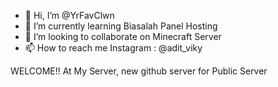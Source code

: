 - 👋 Hi, I’m @YrFavClwn
- 🌱 I’m currently learning Biasalah Panel Hosting
- 💞️ I’m looking to collaborate on Minecraft Server
- 📫 How to reach me Instagram : @adit_viky

<!---
YrFavClwn/YrFavClwn is a ✨ special ✨ repository because its `README.md` (this file) appears on your GitHub profile.
You can click the Preview link to take a look at your changes.
--->

WELCOME!! At My Server, new github server for Public Server
